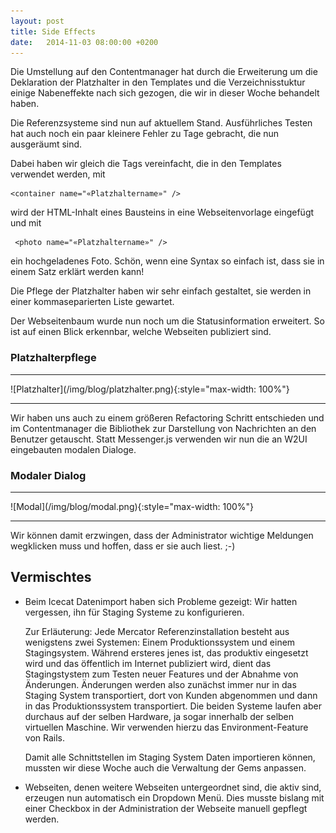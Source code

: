 ```yaml
---
layout: post
title: Side Effects
date:   2014-11-03 08:00:00 +0200
---
```


Die Umstellung auf den Contentmanager hat durch die Erweiterung
um die Deklaration der Platzhalter in den Templates und die
Verzeichnisstuktur einige Nabeneffekte nach sich gezogen, die wir in
dieser Woche behandelt haben.

Die Referenzsysteme sind nun auf aktuellem Stand. Ausführliches Testen
hat auch noch ein paar kleinere Fehler zu Tage gebracht, die nun
ausgeräumt sind.

Dabei haben wir gleich die Tags vereinfacht, die in den Templates
verwendet werden, mit

    <container name="«Platzhaltername»" />

wird der HTML-Inhalt eines Bausteins in eine Webseitenvorlage eingefügt
und mit

     <photo name="«Platzhaltername»" />

ein hochgeladenes Foto. Schön, wenn eine Syntax so einfach ist, dass sie
in einem Satz erklärt werden kann!

Die Pflege der Platzhalter haben wir sehr einfach gestaltet, sie werden
in einer kommaseparierten Liste gewartet.

Der Webseitenbaum wurde nun noch um die Statusinformation erweitert. So
ist auf einen Blick erkennbar, welche Webseiten publiziert sind.

### Platzhalterpflege

<hr/>
![Platzhalter](/img/blog/platzhalter.png){:style="max-width: 100%"}
<hr/>

Wir haben uns auch zu einem größeren Refactoring Schritt entschieden und
im Contentmanager die Bibliothek zur Darstellung von Nachrichten an den
Benutzer getauscht. Statt Messenger.js verwenden wir nun die an W2UI
eingebauten modalen Dialoge.

### Modaler Dialog

<hr/>
![Modal](/img/blog/modal.png){:style="max-width: 100%"}
<hr/>

Wir können damit erzwingen, dass der Administrator wichtige Meldungen
wegklicken muss und hoffen, dass er sie auch liest. ;-)

Vermischtes
-----------

-   Beim Icecat Datenimport haben sich Probleme gezeigt: Wir hatten
    vergessen, ihn für Staging Systeme zu konfigurieren.

    Zur Erläuterung: Jede Mercator Referenzinstallation besteht aus
    wenigstens zwei Systemen: Einem Produktionssystem und
    einem Stagingsystem. Während ersteres jenes ist, das produktiv
    eingesetzt wird und das öffentlich im Internet publiziert wird,
    dient das Stagingstystem zum Testen neuer Features und der Abnahme
    von Änderungen. Änderungen werden also zunächst immer nur in das
    Staging System transportiert, dort von Kunden abgenommen und dann in
    das Produktionssystem transportiert. Die beiden Systeme laufen aber
    durchaus auf der selben Hardware, ja sogar innerhalb der selben
    virtuellen Maschine. Wir verwenden hierzu das Environment-Feature
    von Rails.

    Damit alle Schnittstellen im Staging System Daten importieren
    können, mussten wir diese Woche auch die Verwaltung der
    Gems anpassen.

-   Webseiten, denen weitere Webseiten untergeordnet sind, die aktiv
    sind, erzeugen nun automatisch ein Dropdown Menü. Dies musste
    bislang mit einer Checkbox in der Administration der Webseite
    manuell gepflegt werden.